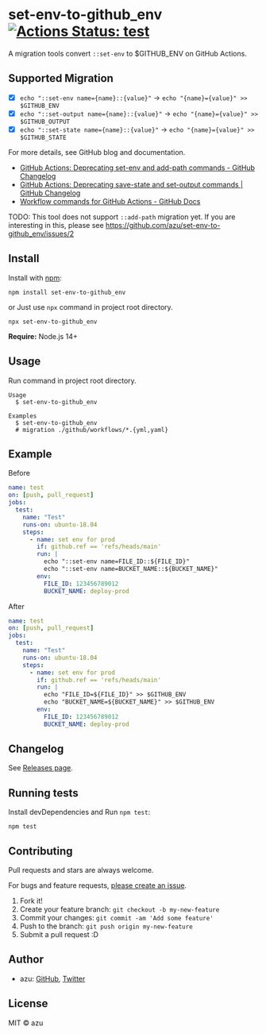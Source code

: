 # set-env-to-github_env [![Actions Status: test](https://github.com/azu/set-env-to-github_env/workflows/test/badge.svg)](https://github.com/azu/set-env-to-github_env/actions?query=workflow%3A"test")

A migration tools convert `::set-env` to $GITHUB_ENV on GitHub Actions.

## Supported Migration

- [x] `echo "::set-env name={name}::{value}"` → `echo "{name}={value}" >> $GITHUB_ENV`
- [x] `echo "::set-output name={name}::{value}"` → `echo "{name}={value}" >> $GITHUB_OUTPUT`
- [x] `echo "::set-state name={name}::{value}"` → `echo "{name}={value}" >> $GITHUB_STATE`

For more details, see GitHub blog and documentation.

- [GitHub Actions: Deprecating set-env and add-path commands - GitHub Changelog](https://github.blog/changelog/2020-10-01-github-actions-deprecating-set-env-and-add-path-commands/)
- [GitHub Actions: Deprecating save-state and set-output commands | GitHub Changelog](https://github.blog/changelog/2022-10-11-github-actions-deprecating-save-state-and-set-output-commands/)
- [Workflow commands for GitHub Actions - GitHub Docs](https://docs.github.com/en/free-pro-team@latest/actions/reference/workflow-commands-for-github-actions#environment-files)

TODO: This tool does not support `::add-path` migration yet.
If you are interesting in this, please see https://github.com/azu/set-env-to-github_env/issues/2

## Install

Install with [npm](https://www.npmjs.com/):

    npm install set-env-to-github_env
    
or Just use `npx` command in project root directory.

    npx set-env-to-github_env

**Require:** Node.js 14+

## Usage

Run command in project root directory.

    Usage
      $ set-env-to-github_env
 
    Examples
      $ set-env-to-github_env
      # migration ./github/workflows/*.{yml,yaml}

## Example

Before

```yaml
name: test
on: [push, pull_request]
jobs:
  test:
    name: "Test"
    runs-on: ubuntu-18.04
    steps:
      - name: set env for prod
        if: github.ref == 'refs/heads/main'
        run: |
          echo "::set-env name=FILE_ID::${FILE_ID}"
          echo "::set-env name=BUCKET_NAME::${BUCKET_NAME}"
        env:
          FILE_ID: 123456789012
          BUCKET_NAME: deploy-prod
```

After

```yaml
name: test
on: [push, pull_request]
jobs:
  test:
    name: "Test"
    runs-on: ubuntu-18.04
    steps:
      - name: set env for prod
        if: github.ref == 'refs/heads/main'
        run: |
          echo "FILE_ID=${FILE_ID}" >> $GITHUB_ENV
          echo "BUCKET_NAME=${BUCKET_NAME}" >> $GITHUB_ENV
        env:
          FILE_ID: 123456789012
          BUCKET_NAME: deploy-prod
```

## Changelog

See [Releases page](https://github.com/azu/set-env-to-github_env/releases).

## Running tests

Install devDependencies and Run `npm test`:

    npm test

## Contributing

Pull requests and stars are always welcome.

For bugs and feature requests, [please create an issue](https://github.com/azu/set-env-to-github_env/issues).

1. Fork it!
2. Create your feature branch: `git checkout -b my-new-feature`
3. Commit your changes: `git commit -am 'Add some feature'`
4. Push to the branch: `git push origin my-new-feature`
5. Submit a pull request :D

## Author

- azu: [GitHub](https://github.com/azu), [Twitter](https://twitter.com/azu_re)

## License

MIT © azu

